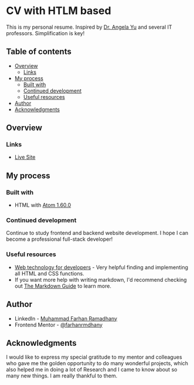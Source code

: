 # CV with HTLM based

This is my personal resume. Inspired by [Dr. Angela Yu](https://github.com/angelabauer) and several IT professors. Simplification is key!

## Table of contents

-   [Overview](#overview)
    -   [Links](#links)
-   [My process](#my-process)
    -   [Built with](#built-with)
    -   [Continued development](#continued-development)
    -   [Useful resources](#useful-resources)
-   [Author](#author)
-   [Acknowledgments](#acknowledgments)

## Overview

### Links

-   [Live Site](https://your-live-site-url.com)

## My process

### Built with

-   HTML with [Atom 1.60.0](<https://atom.io/>)

### Continued development

Continue to study frontend and backend website development. I hope I can become a professional full-stack developer!

### Useful resources

- [Web technology for developers](https://developer.mozilla.org/en-US/docs/Web) - Very helpful finding and implementing all HTML and CSS functions.
- If you want more help with writing markdown, I'd recommend checking out [The Markdown Guide](https://www.markdownguide.org/) to learn more.

## Author

-   LinkedIn - [Muhammad Farhan Ramadhany](https://www.linkedin.com/in/farhanramadhany/)
-   Frontend Mentor - [@farhanrmdhany](https://www.frontendmentor.io/profile/farhanrmdhany)

## Acknowledgments

I would like to express my special gratitude to my mentor and colleagues who gave me the golden opportunity to do many wonderful projects, which also helped me in doing a lot of Research and I came to know about so many new things. I am really thankful to them.
